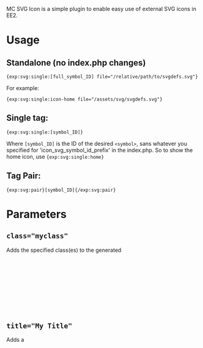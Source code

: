 MC SVG Icon is a simple plugin to enable easy use of external SVG icons in EE2.


Usage
========================================

Standalone (no index.php changes)
--------------------------------------------------

`{exp:svg:single:[full_symbol_ID] file="/relative/path/to/svgdefs.svg"}`

For example:

`{exp:svg:single:icon-home file="/assets/svg/svgdefs.svg"}`


Single tag:
--------------------------------------------------

`{exp:svg:single:[symbol_ID]}`

Where `[symbol_ID]` is the ID of the desired `<symbol>`, sans whatever you specified for 'icon_svg_symbol_id_prefix' in the index.php. So to show the home icon, use `{exp:svg:single:home}`


Tag Pair:
--------------------------------------------------

`{exp:svg:pair}[symbol_ID]{/exp:svg:pair}`



Parameters
========================================


`class="myclass"`
--------------------------------------------------
Adds the specified class(es) to the generated <svg> tag.


`title="My Title"`
--------------------------------------------------
Adds a <title> tag to the generated <svg> and links it to the <use> tag using aria-labelledby.


`file="/relative/path/to/svgdefs.svg"`
--------------------------------------------------
The .svg file to use for this instance. It can either be used as an override of the regular file specified in index.php, or as a way of avoiding alterations to index.php altogether.

The path should be relative to the web root, as it will be used by the browser to find the external .svg file.


Config vars in index.php (optional; recommended)
========================================

Add to index.php (or your equivalent) the following:

	$assign_to_config['icon_svg_file'] = '/relative/path/to/svgdefs.svg';
	$assign_to_config['icon_svg_symbol_id_prefix'] = 'icon-';
	$assign_to_config['icon_svg_global_class'] = 'icon';

(The prefix is what you see in the 'id' parameter on line 3 below)


Sample svgdefs.svg
========================================

	1:	<svg display="none" width="0" height="0" version="1.1" xmlns="http://www.w3.org/2000/svg" xmlns:xlink="http://www.w3.org/1999/xlink">
	2:		<defs>
	3:			<symbol id="icon-home" viewBox="0 0 1024 1024">
	4:				<title>home</title>
	5:				<path class="path1" d="..."></path>
	6:			</symbol>
	7:			<!-- more <symbols> -->
	8:		</defs>
	9:	</svg>


Sample Output
========================================

Assuming the following settings in index.php:

	$assign_to_config['icon_svg_file'] = '/assets/svg/svgdefs.svg';
	$assign_to_config['icon_svg_global_class'] = 'icon';
	$assign_to_config['icon_svg_symbol_id_prefix'] = 'icon-';

The template code `{exp:svg:single:home class="myclass"}` would produce:

	1:	<svg class="icon icon-home myclass">
	2:		<use xmlns:xlink="http://www.w3.org/1999/xlink" xlink:href="/assets/svg/svgdefs.svg#icon-home"></use>
	3:	</svg>

By adding a title parameter, the code `{exp:svg:single:home class="myclass" title="My Title"}` would produce:

	1:	<svg class="icon icon-home myclass">
	2:		<use xmlns:xlink="http://www.w3.org/1999/xlink" xlink:href="/assets/svg/svgdefs.svg#icon-home" aria-labelledby="title__home">
	3:  	 	<title id="title__home">My Title</title>
	4:		</use>
	5:	</svg>